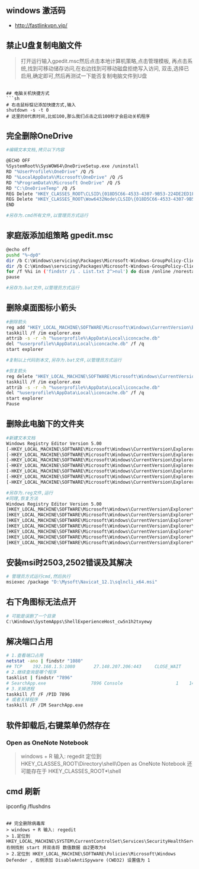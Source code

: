 ## windows 激活码

- http://fastlinkvpn.vip/

## 禁止U盘复制电脑文件
> 打开运行输入gpedit.msc然后点击本地计算机策略,点击管理模板,
> 再点击系统,找到可移动储存访问,在右边找到可移动磁盘拒绝写入访问,
> 双击,选择已启用,确定即可,然后再测试一下能否复制电脑文件到U盘
```

## 电脑关机快捷方式
```sh
# 右击鼠标惦记添加快捷方式,输入
shutdown -s -t 0
# 这里的0代表时间,比如100,那么我们点击之后100秒才会启动关机程序
```

## 完全删除OneDrive
```sh
#编辑文本文档,拷贝以下内容

@ECHO OFF
%SystemRoot%\SysWOW64\OneDriveSetup.exe /uninstall
RD "%UserProfile%\OneDrive" /Q /S
RD "%LocalAppData%\Microsoft\OneDrive" /Q /S
RD "%ProgramData%\Microsoft OneDrive" /Q /S
RD "C:\OneDriveTemp" /Q /S
REG Delete "HKEY_CLASSES_ROOT\CLSID\{018D5C66-4533-4307-9B53-224DE2ED1FE6}" /f
REG Delete "HKEY_CLASSES_ROOT\Wow6432Node\CLSID\{018D5C66-4533-4307-9B53-224DE2ED1FE6}" /f
END

#另存为.cmd所有文件,以管理员方式运行
```

## 家庭版添加组策略 gpedit.msc
```sh
@echo off
pushd "%~dp0"
dir /b C:\Windows\servicing\Packages\Microsoft-Windows-GroupPolicy-ClientExtensions-Package~3*.mum >List.txt
dir /b C:\Windows\servicing\Packages\Microsoft-Windows-GroupPolicy-ClientTools-Package~3*.mum >>List.txt
for /f %%i in ('findstr /i . List.txt 2^>nul') do dism /online /norestart /add-package:"C:\Windows\servicing\Packages\%%i"
pause

#另存为.bat文件,以管理员方式运行
```

## 删除桌面图标小箭头
```sh
#删除箭头
reg add "HKEY_LOCAL_MACHINE\SOFTWARE\Microsoft\Windows\CurrentVersion\Explorer\Shell Icons" /v 29 /d "%systemroot%\system32\imageres.dll,197" /t reg_sz /f
taskkill /f /im explorer.exe
attrib -s -r -h "%userprofile%\AppData\Local\iconcache.db"
del "%userprofile%\AppData\Local\iconcache.db" /f /q
start explorer

#复制以上代码到本文,另存为.bat文件,以管理员方式运行

#恢复箭头
reg delete "HKEY_LOCAL_MACHINE\SOFTWARE\Microsoft\Windows\CurrentVersion\Explorer\Shell Icons" /v 29 /f
taskkill /f /im explorer.exe
attrib -s -r -h "%userprofile%\AppData\Local\iconcache.db"
del "%userprofile%\AppData\Local\iconcache.db" /f /q
start explorer
Pause
```

## 删除此电脑下的文件夹
```sh
#新建文本文档
Windows Registry Editor Version 5.00
[-HKEY_LOCAL_MACHINE\SOFTWARE\Microsoft\Windows\CurrentVersion\Explorer\MyComputer\NameSpace\{f86fa3ab-70d2-4fc7-9c99-fcbf05467f3a}]
[-HKEY_LOCAL_MACHINE\SOFTWARE\Microsoft\Windows\CurrentVersion\Explorer\MyComputer\NameSpace\{d3162b92-9365-467a-956b-92703aca08af}]
[-HKEY_LOCAL_MACHINE\SOFTWARE\Microsoft\Windows\CurrentVersion\Explorer\MyComputer\NameSpace\{B4BFCC3A-DB2C-424C-B029-7FE99A87C641}]
[-HKEY_LOCAL_MACHINE\SOFTWARE\Microsoft\Windows\CurrentVersion\Explorer\MyComputer\NameSpace\{3dfdf296-dbec-4fb4-81d1-6a3438bcf4de}]
[-HKEY_LOCAL_MACHINE\SOFTWARE\Microsoft\Windows\CurrentVersion\Explorer\MyComputer\NameSpace\{088e3905-0323-4b02-9826-5d99428e115f}]
[-HKEY_LOCAL_MACHINE\SOFTWARE\Microsoft\Windows\CurrentVersion\Explorer\MyComputer\NameSpace\{24ad3ad4-a569-4530-98e1-ab02f9417aa8}]
[-HKEY_LOCAL_MACHINE\SOFTWARE\Microsoft\Windows\CurrentVersion\Explorer\MyComputer\NameSpace\{0DB7E03F-FC29-4DC6-9020-FF41B59E513A}]

#另存为.reg文件,运行
#同理,恢复方法
Windows Registry Editor Version 5.00
[HKEY_LOCAL_MACHINE\SOFTWARE\Microsoft\Windows\CurrentVersion\Explorer\MyComputer\NameSpace\{f86fa3ab-70d2-4fc7-9c99-fcbf05467f3a}]
[HKEY_LOCAL_MACHINE\SOFTWARE\Microsoft\Windows\CurrentVersion\Explorer\MyComputer\NameSpace\{d3162b92-9365-467a-956b-92703aca08af}]
[HKEY_LOCAL_MACHINE\SOFTWARE\Microsoft\Windows\CurrentVersion\Explorer\MyComputer\NameSpace\{B4BFCC3A-DB2C-424C-B029-7FE99A87C641}]
[HKEY_LOCAL_MACHINE\SOFTWARE\Microsoft\Windows\CurrentVersion\Explorer\MyComputer\NameSpace\{3dfdf296-dbec-4fb4-81d1-6a3438bcf4de}]
[HKEY_LOCAL_MACHINE\SOFTWARE\Microsoft\Windows\CurrentVersion\Explorer\MyComputer\NameSpace\{088e3905-0323-4b02-9826-5d99428e115f}]
[HKEY_LOCAL_MACHINE\SOFTWARE\Microsoft\Windows\CurrentVersion\Explorer\MyComputer\NameSpace\{24ad3ad4-a569-4530-98e1-ab02f9417aa8}]
[HKEY_LOCAL_MACHINE\SOFTWARE\Microsoft\Windows\CurrentVersion\Explorer\MyComputer\NameSpace\{0DB7E03F-FC29-4DC6-9020-FF41B59E513A}]
```

## 安装msi时2503,2502错误及其解决
```sh
# 管理员方式运行cmd,然后执行
msiexec /package "D:\Mysoft\Navicat_12.1\sqlncli_x64.msi"
```

## 右下角图标无法点开
```sh
# 可能是误删了一个目录
C:\Windows\SystemApps\ShellExperienceHost_cw5n1h2txyewy
```

## 解决端口占用
```sh
# 1.查看端口占用
netstat -ano | findstr "1080"
## TCP    192.168.1.5:1080       27.148.207.206:443     CLOSE_WAIT      7896
# 2.继续查询是哪个程序
tasklist | findstr "7896"
# SearchApp.exe                 7896 Console                    1    146,040 K
# 3.关掉进程
taskkill /T /F /PID 7896
# 或者关掉程序
taskkill /F /IM SearchApp.exe
```

## 软件卸载后,右键菜单仍然存在
### Open as OneNote Notebook
> windows + R 输入: regedit
> 定位到 HKEY_CLASSES_ROOT\Directory\shell\Open as OneNote Notebook
> 还可能存在于
> HKEY_CLASSES_ROOT\*\shell

## cmd 刷新
ipconfig /flushdns
```

## 完全删除病毒库
> windows + R 输入: regedit
> 1.定位到 HKEY_LOCAL_MACHINE\SYSTEM\CurrentControlSet\Services\SecurityHealthService,右侧找到 start 并双击将 数值数据 由2更改为4
> 2.定位到 HKEY_LOCAL_MACHINE\SOFTWARE\Policies\Microsoft\Windows Defender , 右侧添加 DisableAntiSpyware (CWD32) 设置值为 1
